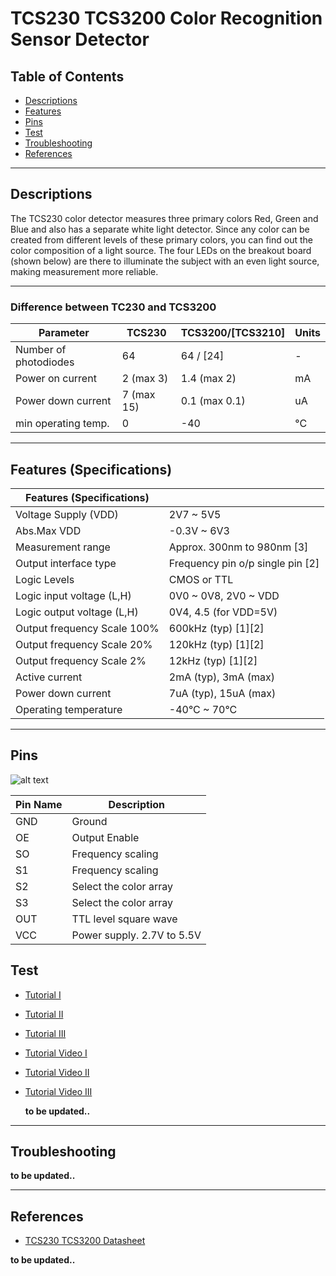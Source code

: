 # TCS230 TCS3200 Color Recognition Sensor Detector

## Table of Contents

-   [Descriptions](#descriptions)
-   [Features](#features)
-   [Pins](#pins)
-   [Test](#test-code)
-   [Troubleshooting](#troubleshooting)
-   [References](#references)

---

## Descriptions

The TCS230 color detector measures three primary colors Red, Green and Blue and also has a separate white light detector. Since any color can be created from different levels of these primary colors, you can find out the color composition of a light source.
The four LEDs on the breakout board (shown below) are there to illuminate the subject with an even light source, making measurement more reliable.

---

### Difference between TC230 and TCS3200

| Parameter             | TCS230     | TCS3200/[TCS3210] | Units |
| --------------------- | ---------- | ----------------- | ----- |
| Number of photodiodes | 64         | 64 / [24]         | -     |
| Power on current      | 2 (max 3)  | 1.4 (max 2)       | mA    |
| Power down current    | 7 (max 15) | 0.1 (max 0.1)     | uA    |
| min operating temp.   | 0          | -40               | °C    |

---

## Features (Specifications)

| Features (Specifications)   |                                  |
| --------------------------- | -------------------------------- |
| Voltage Supply (VDD)        | 2V7 ~ 5V5                        |
| Abs.Max VDD                 | -0.3V ~ 6V3                      |
| Measurement range           | Approx. 300nm to 980nm [3]       |
| Output interface type       | Frequency pin o/p single pin [2] |
| Logic Levels                | CMOS or TTL                      |
| Logic input voltage (L,H)   | 0V0 ~ 0V8, 2V0 ~ VDD             |
| Logic output voltage (L,H)  | 0V4, 4.5 (for VDD=5V)            |
| Output frequency Scale 100% | 600kHz (typ) [1][2]              |
| Output frequency Scale 20%  | 120kHz (typ) [1][2]              |
| Output frequency Scale 2%   | 12kHz (typ) [1][2]               |
| Active current              | 2mA (typ), 3mA (max)             |
| Power down current          | 7uA (typ), 15uA (max)            |
| Operating temperature       | -40°C ~ 70°C                     |

---

## Pins

![alt text](https://bit.ly/3w0GkjW 'TCS230')

| Pin Name | Description                |
| -------- | -------------------------- |
| GND      | Ground                     |
| OE       | Output Enable              |
| SO       | Frequency scaling          |
| S1       | Frequency scaling          |
| S2       | Select the color array     |
| S3       | Select the color array     |
| OUT      | TTL level square wave      |
| VCC      | Power supply. 2.7V to 5.5V |

## Test

-   [Tutorial I](https://www.best-microcontroller-projects.com/tcs230.html#L1573)
-   [Tutorial II](http://bit.ly/Color-Sensing-Tutorial)
-   [Tutorial III](http://bit.ly/Color-Sensing-Tutorial-3)

-   [Tutorial Video I](https://youtu.be/CPUXxuyd9xw)
-   [Tutorial Video II](https://youtu.be/hDAOGcI9cv4)
-   [Tutorial Video III](https://youtu.be/4Zu4rwwPoCg)

    **to be updated..**

---

## Troubleshooting

**to be updated..**

---

## References

-   [TCS230 TCS3200 Datasheet](https://bit.ly/3lTHKaY)

**to be updated..**
